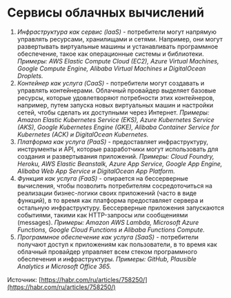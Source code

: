 # Сервисы облачных вычислений

1. _Инфраструктура как сервис (IaaS) -_ потребители могут напрямую управлять ресурсами, хранилищами и сетями. Например, они могут развертывать виртуальные машины и устанавливать программное обеспечение, такое как операционные системы и библиотеки. _Примеры: AWS Elastic Compute Cloud (EC2), Azure Virtual Machines, Google Compute Engine, Alibaba Virtual Machines и DigitalOcean Droplets._
2. _Контейнер как услуга (CaaS) -_ потребители могут создавать и управлять контейнерами. Облачный провайдер выделяет базовые ресурсы, которые удовлетворяют потребности этих контейнеров, например, путем запуска новых виртуальных машин и настройки сетей, чтобы сделать их доступными через Интернет. _Примеры: Amazon Elastic Kubernetes Service (EKS), Azure Kubernetes Service (AKS), Google Kubernetes Engine (GKE), Alibaba Container Service for Kubernetes (ACK) и DigitalOcean Kubernetes._
3. _Платформа как услуга (PaaS)_ - предоставляет инфраструктуру, инструменты и API, которые разработчики могут использовать для создания и развертывания приложений. _Примеры: Cloud Foundry, Heroku, AWS Elastic Beanstalk, Azure App Service, Google App Engine, Alibaba Web App Service и DigitalOcean App Platform._
4. _Функция как услуга (FaaS)_ - опирается на бессерверные вычисления, чтобы позволить потребителям сосредоточиться на реализации бизнес-логики своих приложений (часто в виде функций), в то время как платформа предоставляет сервера и остальную инфраструктуру. Бессерверные приложения запускаются событиями, такими как HTTP-запросы или сообщениями (messages). _Примеры: Amazon AWS Lambda, Microsoft Azure Functions, Google Cloud Functions и Alibaba Functions Compute._
5. _Программное обеспечение как услуга (SaaS)_ - потребители получают доступ к приложениям как пользователи, в то время как облачный провайдер управляет всем стеком программного обеспечения и инфраструктуры. _Примеры: GitHub, Plausible Analytics и Microsoft Office 365._







Источник: [https://habr.com/ru/articles/758250/](https://habr.com/ru/articles/758250/)
